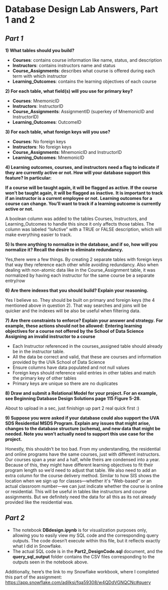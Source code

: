 # Database Design Lab Answers, Part 1 and 2

## *Part 1*

**1) What tables should you build?**

- **Courses**: contains course information like name, status, and description
- **Instructors**: contains instructors name and status
- **Course_Assignments**: describes what course is offered during each term with which instructor
- **Learning_Outcomes**: contains the learning objectives of each course

**2) For each table, what field(s) will you use for primary key?**

- **Courses**: MnemonicID
- **Instructors**: InstructorID 
- **Course_Assignments**: AssignmentID (superkey of  MnemonicID and InstructorID)
- **Learning_Outcomes**: OutcomeID

**3) For each table, what foreign keys will you use?**

- **Courses**: No foreign keys 
- **Instructors**: No foreign keys
- **Course_Assignments**: MnemonicID and InstructorID
- **Learning_Outcomes**: MnemonicID

**4) Learning outcomes, courses, and instructors need a flag to indicate if they are currently active or not. How will your database support this feature? In particular:**

**If a course will be taught again, it will be flagged as active. If the course won’t be taught again, it will be flagged as inactive.**
**It is important to track if an instructor is a current employee or not.**
**Learning outcomes for a course can change. You’ll want to track if a learning outcome is currently active or not.**

A boolean column was added to the tables Courses, Instructors, and Learning_Outcomes to handle this since it only affects those tables. The column was labeled “IsActive” with a TRUE or FALSE description, which will make everything easier to track.

**5) Is there anything to normalize in the database, and if so, how will you normalize it? Recall the desire to eliminate redundancy.**

Yes,there were a few things. By creating 2 separate tables with foreign keys that way they reference each other while avoiding redundancy. Also when dealing with non-atomic data like in the Course_Assignment table, it was normalized by having each instructor for the same course be a separate entry/row

**6) Are there indexes that you should build? Explain your reasoning.**

Yes I believe so. They should be built on primary and foreign keys (the 4 mentioned above in question 2). That way searches and joins will be quicker and the indexes will be also be useful when filtering data.

**7) Are there constraints to enforce? Explain your answer and strategy.**
**For example, these actions should not be allowed:**
**Entering learning objectives for a course not offered by the School of Data Science**
**Assigning an invalid instructor to a course**

- Each Instructor referenced in the courses_assigned table should already be in the instructor table. 
- All the data be correct and valid, that these are courses and information provided by the UVA School of Data Science
- Ensure columns have data populated and not null values
- Foreign keys should reference valid entries in other tables and match the primary key of other tables
- Primary keys are unique so there are no duplicates


**8) Draw and submit a Relational Model for your project. For an example, see Beginning Database Design Solutions page 115 Figure 5-28.**

About to upload in a sec, just finishign up part 2 real quick first :)

**9) Suppose you were asked if your database could also support the UVA SDS Residential MSDS Program. Explain any issues that might arise, changes to the database structure (schema), and new data that might be needed. Note you won’t actually need to support this use case for the project.**

Honestly, this shouldn’t be too bad. From my understanding, the residential and online programs have the same courses, just with different instructors. Our courses span a year and a half, while theirs are condensed into a year. Because of this, they might have different learning objectives to fit their program length so we’d need to adjust that table. We also need to add an extra column for the course delivery method. Similar to how SIS shows the location when we sign up for classes—whether it's “Web-based” or an actual classroom number—we can just indicate whether the course is online or residential. This will be useful in tables like instructors and course assignments. But we definitely need the data for all this as its not already provided like the residential was.

## *Part 2*

* The notebook **DBdesign.ipynb** is for visualization purposes only, allowing you to easily view my SQL code and the corresponding query outputs. The code doesn’t execute within this file, but it reflects exactly what I did in Snowflake. 
* The actual SQL code is in the **Part2_DesignCode.sql** document, and the **query_sql_output** folder contains the CSV files corresponding to the outputs seen in the notebook above.

Additionally, here’s the link to my Snowflake workbook, where I completed this part of the assignment:
https://app.snowflake.com/adilksi/fqa59308/w4QDdVGNQCNc#query
